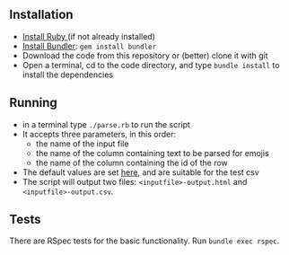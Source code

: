 ## Installation

- [Install Ruby ](https://www.ruby-lang.org/en/documentation/installation/) (if not already installed)
- [Install Bundler](https://bundler.io/): ```gem install bundler```
- Download the code from this repository or (better) clone it with git
- Open a terminal, cd to the code directory, and type ```bundle install``` to install the dependencies

## Running

- in a terminal type ```./parse.rb``` to run the script
- It accepts three parameters, in this order:
  - the name of the input file
  - the name of the column containing text to be parsed for emojis
  - the name of the column containing the id of the row
- The default values are set [here](https://github.com/pbinkley/csv-emoji-separator/blob/ee4817d533a8250d155db63348f2c5beddefbd91/parse.rb#L9-L11), and are suitable for the test csv
- The script will output two files: ```<inputfile>-output.html``` and ```<inputfile>-output.csv```.

## Tests

There are RSpec tests for the basic functionality. Run ```bundle exec rspec```.
